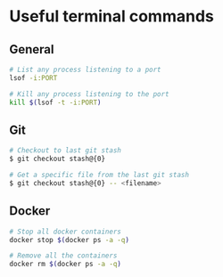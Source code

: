 # Useful terminal commands


## General
```bash
# List any process listening to a port
lsof -i:PORT

# Kill any process listening to the port
kill $(lsof -t -i:PORT)             
```

## Git
```bash
# Checkout to last git stash
$ git checkout stash@{0}

# Get a specific file from the last git stash
$ git checkout stash@{0} -- <filename>
```

## Docker
```bash
# Stop all docker containers
docker stop $(docker ps -a -q)         

# Remove all the containers
docker rm $(docker ps -a -q)
```